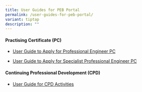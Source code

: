```yaml
---
title: User Guides for PEB Portal
permalink: /user-guides-for-peb-portal/
variant: tiptap
description: ""
---
```

<h4>Practising Certificate (PC)</h4>
<ul data-tight="true" class="tight">
<li>
<p><a href="/files/Downloads/Guidelines/RegistrationasPE.pdf" rel="noopener nofollow" target="_blank">User Guide to Apply for Professional Engineer PC</a>
</p>
</li>
<li>
<p><a href="/files/Downloads/Guidelines/RegistrationasPE.pdf" rel="noopener nofollow" target="_blank">User Guide to Apply for Specialist Professional Engineer PC</a>
</p>
</li>
</ul>
<h4>Continuing Professional Development (CPD)</h4>
<ul data-tight="true" class="tight">
<li>
<p><a href="/files/Downloads/Guidelines/RegistrationasPE.pdf" rel="noopener nofollow" target="_blank">User Guide for CPD Activities </a>
</p>
</li>
</ul>
<p></p>